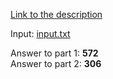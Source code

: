 [Link to the description](https://adventofcode.com/2020/day/2)

Input: [input.txt](./input.txt)

Answer to part 1: **572**  
Answer to part 2: **306**
